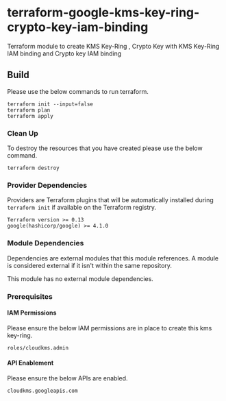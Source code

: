 # terraform-google-kms-key-ring-crypto-key-iam-binding
Terraform module to create KMS Key-Ring , Crypto Key  with KMS Key-Ring IAM binding and Crypto key IAM binding

## Build
Please use the below commands to run terraform.

```
terraform init --input=false
terraform plan
terraform apply
```

### Clean Up
To destroy the resources that you have created please use the below command.

```
terraform destroy
```

### Provider Dependencies
Providers are Terraform plugins that will be automatically installed during `terraform init` if available on the Terraform registry.
```
Terraform version >= 0.13
google(hashicorp/google) >= 4.1.0
```


### Module Dependencies
Dependencies are external modules that this module references. A module is considered external if it isn't within the same repository.

This module has no external module dependencies.

### Prerequisites
#### IAM Permissions
Please ensure the below IAM permissions are in place to create this kms key-ring.

```
roles/cloudkms.admin
```
#### API Enablement
Please ensure the below APIs are enabled.

```
cloudkms.googleapis.com
```